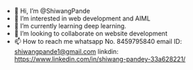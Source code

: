 - 👋 Hi, I’m @ShiwangPande
- 👀 I’m interested in web development and AIML
- 🌱 I’m currently learning deep learning.
- 💞️ I’m looking to collaborate on website development
- 📫 How to reach me 
  whatsapp No. 8459795840
email ID: shiwangpande1@gmail.com
linkdin: https://www.linkedin.com/in/shiwang-pandey-33a628221/

<!---
ShiwangPande/ShiwangPande is a ✨ special ✨ repository because its `README.md` (this file) appears on your GitHub profile.
You can click the Preview link to take a look at your changes.
--->
